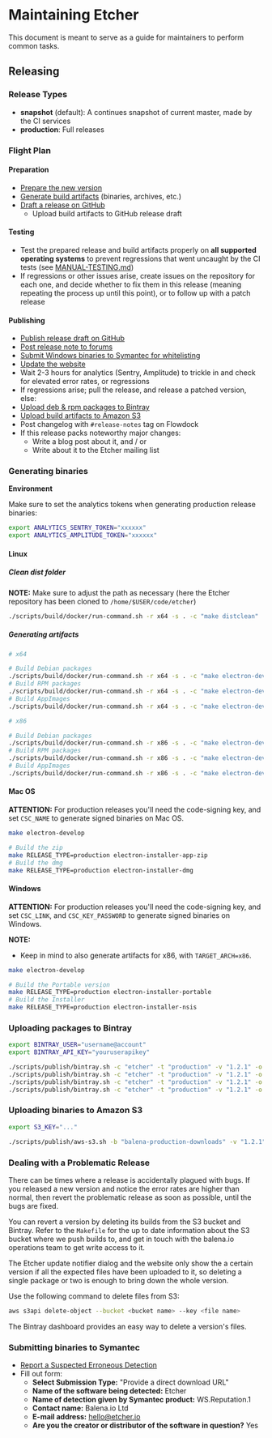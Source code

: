 Maintaining Etcher
==================

This document is meant to serve as a guide for maintainers to perform common tasks.

Releasing
---------

### Release Types

- **snapshot** (default): A continues snapshot of current master, made by the CI services
- **production**: Full releases

### Flight Plan

#### Preparation

- [Prepare the new version](#preparing-a-new-version)
- [Generate build artifacts](#generating-binaries) (binaries, archives, etc.)
- [Draft a release on GitHub](https://github.com/balena-io/etcher/releases)
    - Upload build artifacts to GitHub release draft

#### Testing

- Test the prepared release and build artifacts properly on **all supported operating systems** to prevent regressions that went uncaught by the CI tests (see [MANUAL-TESTING.md](MANUAL-TESTING.md))
- If regressions or other issues arise, create issues on the repository for each one, and decide whether to fix them in this release (meaning repeating the process up until this point), or to follow up with a patch release

#### Publishing

- [Publish release draft on GitHub](https://github.com/balena-io/etcher/releases)
- [Post release note to forums](https://forums.balena.io/c/etcher)
- [Submit Windows binaries to Symantec for whitelisting](#submitting-binaries-to-symantec)
- [Update the website](https://github.com/balena-io/etcher-homepage)
- Wait 2-3 hours for analytics (Sentry, Amplitude) to trickle in and check for elevated error rates, or regressions
- If regressions arise; pull the release, and release a patched version, else:
- [Upload deb & rpm packages to Bintray](#uploading-packages-to-bintray)
- [Upload build artifacts to Amazon S3](#uploading-binaries-to-amazon-s3)
- Post changelog with `#release-notes` tag on Flowdock
- If this release packs noteworthy major changes:
  - Write a blog post about it, and / or
  - Write about it to the Etcher mailing list

### Generating binaries

**Environment**

Make sure to set the analytics tokens when generating production release binaries:

```bash
export ANALYTICS_SENTRY_TOKEN="xxxxxx"
export ANALYTICS_AMPLITUDE_TOKEN="xxxxxx"
```

#### Linux

##### Clean dist folder

**NOTE:** Make sure to adjust the path as necessary (here the Etcher repository has been cloned to `/home/$USER/code/etcher`)

```bash
./scripts/build/docker/run-command.sh -r x64 -s . -c "make distclean"
```

##### Generating artifacts

```bash
# x64

# Build Debian packages
./scripts/build/docker/run-command.sh -r x64 -s . -c "make electron-develop && make RELEASE_TYPE=production electron-installer-debian"
# Build RPM packages
./scripts/build/docker/run-command.sh -r x64 -s . -c "make electron-develop && make RELEASE_TYPE=production electron-installer-redhat"
# Build AppImages
./scripts/build/docker/run-command.sh -r x64 -s . -c "make electron-develop && make RELEASE_TYPE=production electron-installer-appimage"

# x86

# Build Debian packages
./scripts/build/docker/run-command.sh -r x86 -s . -c "make electron-develop && make RELEASE_TYPE=production electron-installer-debian"
# Build RPM packages
./scripts/build/docker/run-command.sh -r x86 -s . -c "make electron-develop && make RELEASE_TYPE=production electron-installer-redhat"
# Build AppImages
./scripts/build/docker/run-command.sh -r x86 -s . -c "make electron-develop && make RELEASE_TYPE=production electron-installer-appimage"
```

#### Mac OS

**ATTENTION:** For production releases you'll need the code-signing key,
and set `CSC_NAME` to generate signed binaries on Mac OS.

```bash
make electron-develop

# Build the zip
make RELEASE_TYPE=production electron-installer-app-zip
# Build the dmg
make RELEASE_TYPE=production electron-installer-dmg
```

#### Windows

**ATTENTION:** For production releases you'll need the code-signing key,
and set `CSC_LINK`, and `CSC_KEY_PASSWORD` to generate signed binaries on Windows.

**NOTE:**
- Keep in mind to also generate artifacts for x86, with `TARGET_ARCH=x86`.

```bash
make electron-develop

# Build the Portable version
make RELEASE_TYPE=production electron-installer-portable
# Build the Installer
make RELEASE_TYPE=production electron-installer-nsis
```

### Uploading packages to Bintray

```bash
export BINTRAY_USER="username@account"
export BINTRAY_API_KEY="youruserapikey"
```

```bash
./scripts/publish/bintray.sh -c "etcher" -t "production" -v "1.2.1" -o "etcher" -p "debian" -y "debian" -r "x64" -f "dist/etcher-electron_1.2.1_amd64.deb"
./scripts/publish/bintray.sh -c "etcher" -t "production" -v "1.2.1" -o "etcher" -p "debian" -y "debian" -r "x86" -f "dist/etcher-electron_1.2.1_i386.deb"
./scripts/publish/bintray.sh -c "etcher" -t "production" -v "1.2.1" -o "etcher" -p "redhat" -y "redhat" -r "x64" -f "dist/etcher-electron-1.2.1.x86_64.rpm"
./scripts/publish/bintray.sh -c "etcher" -t "production" -v "1.2.1" -o "etcher" -p "redhat" -y "redhat" -r "x86" -f "dist/etcher-electron-1.2.1.i686.rpm"
```

### Uploading binaries to Amazon S3

```bash
export S3_KEY="..."
```

```bash
./scripts/publish/aws-s3.sh -b "balena-production-downloads" -v "1.2.1" -p "etcher" -f "dist/<filename>"
```

### Dealing with a Problematic Release

There can be times where a release is accidentally plagued with bugs. If you
released a new version and notice the error rates are higher than normal, then
revert the problematic release as soon as possible, until the bugs are fixed.

You can revert a version by deleting its builds from the S3 bucket and Bintray.
Refer to the `Makefile` for the up to date information about the S3 bucket
where we push builds to, and get in touch with the balena.io operations team to
get write access to it.

The Etcher update notifier dialog and the website only show the a certain
version if all the expected files have been uploaded to it, so deleting a
single package or two is enough to bring down the whole version.

Use the following command to delete files from S3:

```bash
aws s3api delete-object --bucket <bucket name> --key <file name>
```

The Bintray dashboard provides an easy way to delete a version's files.


### Submitting binaries to Symantec

- [Report a Suspected Erroneous Detection](https://submit.symantec.com/false_positive/standard/)
- Fill out form:
  - **Select Submission Type:** "Provide a direct download URL"
  - **Name of the software being detected:** Etcher
  - **Name of detection given by Symantec product:** WS.Reputation.1
  - **Contact name:** Balena.io Ltd
  - **E-mail address:** hello@etcher.io
  - **Are you the creator or distributor of the software in question?** Yes
